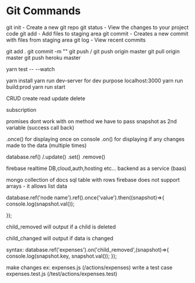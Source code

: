 # Git Commands

git init - Create a new git repo
git status - View the changes to your project code
git add - Add files to staging area
git commit - Creates a new commit with files from staging area
git log - View recent commits

git add .
git commit -m ""
git push / git push origin master
git pull origin master
git push heroku master

yarn test -- --watch



yarn install
yarn run dev-server for dev purpose localhost:3000
yarn run build:prod
yarn run start

CRUD create read update delete

subscription 

promises dont work with on method
we have to pass snapshot as 2nd variable (success call back)

.once() for displaying once on console
.on() for displaying if any changes made to the data (multiple times)

database.ref() /.update() .set() .remove()

firebase
realtime DB,cloud,auth,hosting etc... backend as a service (baas)


mongo collection of docs
sql table with rows
firebase does not support arrays - it allows list data



database.ref('node name').ref().once('value').then((snapshot)=>{
    console.log(snapshot.val());

});


child_removed
will output if a child is deleted

child_changed
will output if data is changed

syntax:
database.ref('expenses').on('child_removed',(snapshot)=>{
      console.log(snapshot.key, snapshot.val());
  });

make changes ex: expenses.js (/actions/expenses)
write a test case expenses.test.js (/test/actions/expenses.test)